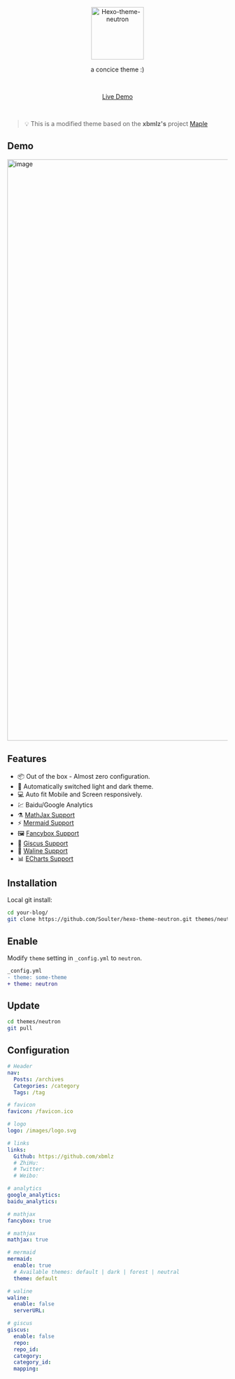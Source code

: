 <p align='center'>
  <img src='https://github.com/Soulter/hexo-theme-neutron/assets/37870767/18fcd041-0910-42bb-ae6f-81cb941b8162' alt='Hexo-theme-neutron' width='120'/>
</p>

<p align='center'>
a concice theme :)
</p>

<br>

<p align='center'>
<a href="https://soulter.top">Live Demo</a>
</p>

<br>

> 💡 This is a modified theme based on the **xbmlz's** project [Maple](https://github.com/xbmlz/hexo-theme-maple)

## Demo

<img width="1328" alt="image" src="https://github.com/Soulter/hexo-theme-neutron/assets/37870767/57d5dd4a-6ae2-415c-b95b-b8e55d2d9b5c">


## Features

- 📦 Out of the box - Almost zero configuration.
- 🎨 Automatically switched light and dark theme.
- 💻 Auto fit Mobile and Screen responsively.
- 💹 Baidu/Google Analytics
- ⚗️ [MathJax Support](http://docs.mathjax.org/en/latest/)
- ⚡️ [Mermaid Support](https://mermaid-js.github.io/mermaid)
- 🖼️ [Fancybox Support](https://fancyapps.com/docs/ui/fancybox)
- 🦜 [Giscus Support](https://giscus.app/zh-CN)
- 🦜 [Waline Support](https://waline.js.org/)
- 📊 [ECharts Support](https://echarts.apache.org/)

## Installation

Local git install:

```bash
cd your-blog/
git clone https://github.com/Soulter/hexo-theme-neutron.git themes/neutron
```

## Enable

Modify `theme` setting in `_config.yml` to `neutron`.

```diff
_config.yml
- theme: some-theme
+ theme: neutron
```

## Update

```bash
cd themes/neutron
git pull
```

## Configuration

```yaml
# Header
nav:
  Posts: /archives
  Categories: /category
  Tags: /tag

# favicon
favicon: /favicon.ico

# logo
logo: /images/logo.svg

# links
links:
  Github: https://github.com/xbmlz
  # ZhiHu:
  # Twitter:
  # Weibo:

# analytics
google_analytics:
baidu_analytics:

# mathjax
fancybox: true

# mathjax
mathjax: true

# mermaid
mermaid:
  enable: true
  # Available themes: default | dark | forest | neutral
  theme: default

# waline
waline:
  enable: false
  serverURL: 

# giscus
giscus:
  enable: false
  repo:
  repo_id:
  category:
  category_id:
  mapping:
```

